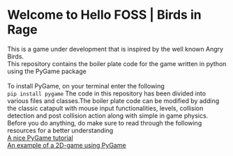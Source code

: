 # Welcome to Hello FOSS | Birds in Rage
This is a game under development that is inspired by the well known Angry Birds. <br/>
This repository contains the boiler plate code for the game written in python using the PyGame package<br/><br/>
To install PyGame, on your terminal enter the following<br/>
```pip install pygame```
The code in this repository has been divided into various files and classes.The boiler plate code can be modified by adding the classic catapult with mouse input functionalities, levels, collision detection and post collision action along with simple in game physics.<br/>
Before you do anything, do make sure to read through the following resources for a better understanding<br/>
[A nice PyGame tutorial](https://www.geeksforgeeks.org/pygame-tutorial/)<br/>
[An example of a 2D-game using PyGame](https://pet.timetocode.org/)
